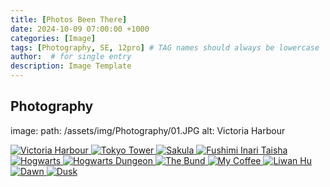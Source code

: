 ```yaml
---
title: [Photos Been There]
date: 2024-10-09 07:00:00 +1000
categories: [Image]
tags: [Photography, SE, 12pro] # TAG names should always be lowercase
author:  # for single entry
description: Image Template
---
```

## Photography

image:
  path: /assets/img/Photography/01.JPG
  alt: Victoria Harbour


<div class="pswp-gallery" id="my-gallery">
  <a href="/assets/img/Photography/01.JPG">
    <img src="/assets/img/Photography/01.JPG" alt="Victoria Harbour">
  </a>
  <a href="/assets/img/Photography/02.JPG">
    <img src="/assets/img/Photography/02.JPG" alt="Tokyo Tower">
  </a>

  <a href="/assets/img/Photography/03.JPG">
    <img src="/assets/img/Photography/03.JPG" alt="Sakula">
  </a>

  <a href="/assets/img/Photography/04.JPG">
    <img src="/assets/img/Photography/04.JPG" alt="Fushimi Inari Taisha">
  </a>

  <a href="/assets/img/Photography/05.JPG">
    <img src="/assets/img/Photography/05.JPG" alt="Hogwarts">
  </a>

  <a href="/assets/img/Photography/06.JPG">
    <img src="/assets/img/Photography/06.JPG" alt="Hogwarts Dungeon">
  </a>

  <a href="/assets/img/Photography/07.JPG">
    <img src="/assets/img/Photography/07.JPG" alt="The Bund">
  </a>

  <a href="/assets/img/Photography/08.HEIC">
    <img src="/assets/img/Photography/08.HEIC" alt="My Coffee">
  </a>

  <a href="/assets/img/Photography/09.HEIC">
    <img src="/assets/img/Photography/09.HEIC" alt="Liwan Hu">
  </a>

  <a href="/assets/img/Photography/10.HEIC">
    <img src="/assets/img/Photography/10.HEIC" alt="Dawn">
  </a>

  <a href="/assets/img/Photography/11.HEIC">
    <img src="/assets/img/Photography/11.HEIC" alt="Dusk">
  </a>
</div>